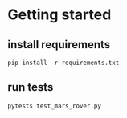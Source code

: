 # Getting started
## install requirements
```
pip install -r requirements.txt
```

## run tests
```
pytests test_mars_rover.py
```

